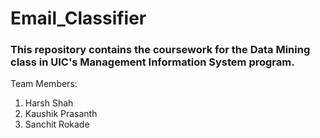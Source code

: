 # Email_Classifier
### This repository contains the coursework for the Data Mining class in UIC's Management Information System program.
Team Members:
1. Harsh Shah
2. Kaushik Prasanth
3. Sanchit Rokade
